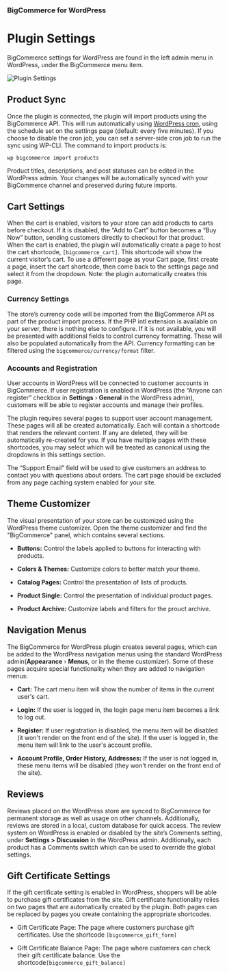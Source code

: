 <div><h3 class="sub-docs-type" id="bigcommerce-for-wordpress">BigCommerce for WordPress</h3></div>

# Plugin Settings

BigCommerce settings for WordPress are found in the left admin menu in WordPress, under the BigCommerce menu item.

![Plugin Settings](//s3.amazonaws.com/user-content.stoplight.io/6012/1540476609033 "Plugin Settings")

## Product Sync
Once the plugin is connected, the plugin will import products using the BigCommerce API. This will run automatically using [WordPress cron](https://developer.wordpress.org/plugins/cron/), using the schedule set on the settings page (default: every five minutes).
If you choose to disable the cron job, you can set a server-side cron job to run the sync using WP-CLI. The command to import products is:

`wp bigcommerce import products`

Product titles, descriptions, and post statuses can be edited in the WordPress admin. Your changes will be automatically synced with your BigCommerce channel and preserved during future imports.

## Cart Settings

When the cart is enabled, visitors to your store can add products to carts before checkout. If it is disabled, the “Add to Cart” button becomes a “Buy Now” button, sending customers directly to checkout for that product. When the cart is enabled, the plugin will automatically create a page to host the cart shortcode, `[bigcommerce_cart]`. This shortcode will show the current visitor’s cart. To use a different page as your Cart page, first create a page, insert the cart shortcode, then come back to the settings page and select it from the dropdown. Note: the plugin automatically creates this page.

### Currency Settings

The store’s currency code will be imported from the BigCommerce API as part of the product import process. If the PHP intl extension is available on your server, there is nothing else to configure. If it is not available, you will be presented with additional fields to control currency formatting. These will also be populated automatically from the API. Currency formatting can be filtered using the `bigcommerce/currency/format` filter.

### Accounts and Registration

User accounts in WordPress will be connected to customer accounts in BigCommerce. If user registration is enabled in WordPress (the “Anyone can register” checkbox in **Settings** › **General** in the WordPress admin), customers will be able to register accounts and manage their profiles. 

The plugin requires several pages to support user account management. These pages will all be created automatically. Each will contain a shortcode that renders the relevant content. If any are deleted, they will be automatically re-created for you. If you have multiple pages with these shortcodes, you may select which will be treated as canonical using the dropdowns in this settings section. 

The “Support Email” field will be used to give customers an address to contact you with questions about orders.
The cart page should be excluded from any page caching system enabled for your site.

## Theme Customizer
The visual presentation of your store can be customized using the WordPress theme customizer. Open the theme customizer and find the "BigCommerce" panel, which contains several sections.

* **Buttons:** Control the labels applied to buttons for interacting with products.  

* **Colors & Themes:** Customize colors to better match your theme.
  
* **Catalog Pages:** Control the presentation of lists of products. 
 
* **Product Single:** Control the presentation of individual product pages.  

* **Product Archive:** Customize labels and filters for the prouct archive.

## Navigation Menus

The BigCommerce for WordPress plugin creates several pages, which can be added to the WordPress navigation menus using the standard WordPress admin(**Appearance** › **Menus**, or in the theme customizer). 
Some of these pages acquire special functionality when they are added to navigation menus:

* **Cart:** The cart menu item will show the number of items in the current user's cart.
  
* **Login:** If the user is logged in, the login page menu item becomes a link to log out.
  
* **Register:** If user registration is disabled, the menu item will be disabled (it won't render on the front end of the site). If the user is logged in, the menu item will link to the user's account profile.  
* **Account Profile, Order History, Addresses:** If the user is not logged in, these menu items will be disabled (they won't render on the front end of the site).

## Reviews
Reviews placed on the WordPress store are synced to BigCommerce for permanent storage as well as usage on other channels. Additionally, reviews are stored in a local, custom database for quick access.
The review system on WordPress is enabled or disabled by the site’s Comments setting, under **Settings > Discussion** in the WordPress admin. Additionally, each product has a Comments switch which can be used to override the global settings.

## Gift Certificate Settings
If the gift certificate setting is enabled in WordPress, shoppers will be able to purchase gift certificates from the site. Gift certificate functionality relies on two pages that are automatically created by the plugin. Both pages can be replaced by pages you create containing the appropriate shortcodes.

* Gift Certificate Page: The page where customers purchase gift certificates. 
Use the shortcode `[bigcommerce_gift_form]`

* Gift Certificate Balance Page:
The page where customers can check their gift certificate balance. Use the shortcode`[bigcommerce_gift_balance]`
